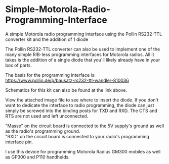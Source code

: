 # Simple-Motorola-Radio-Programming-Interface
A simple Motorola radio programming interface using the Pollin RS232-TTL converter kit and the addition of 1 diode

The Pollin RS232-TTL converter can also be used to implement one of the many simple RIB-less programming interfaces for Motorola radios. All it takes is the addition of a single diode that you'll likely already have in your box of parts.

The basis for the programming interface is:<br>
https://www.pollin.de/p/bausatz-rs232-ttl-wandler-810036

Schematics for this kit can also be found at the link above.

View the attached image file to see where to insert the diode. If you don't want to dedicate the interface to radio programming, the diode can just simply be screwed into the binding posts for TXD and RXD. The CTS and RTS are not used and left unconnected.

"Masse" on the circuit board is connected to the 5V supply's ground as well as the radio's programming ground.<br>
"RXD" on the circuit board is connected to your radio's programming interface pin.

I use this device for programming Motorola Radius GM300 mobiles as well as GP300 and P110 handhelds.
